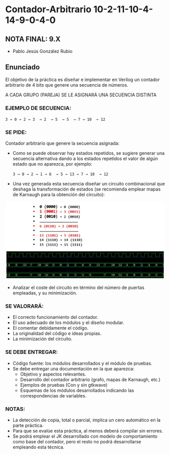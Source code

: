 # Contador-Arbitrario 10-2-11-10-4-14-9-0-4-0 

## NOTA FINAL: 9.X

- Pablo Jesús González Rubio

## Enunciado

El objetivo de la práctica es diseñar e implementar en Verilog un contador arbitrario de 4 bits que genere una secuencia de números. 
 
A CADA GRUPO (PAREJA) SE LE ASIGNARÁ UNA SECUENCIA DISTINTA 
 
### EJEMPLO DE SECUENCIA:

`3 → 0 → 2 → 3  → 2  → 5  → 5  → 7 → 10  → 12`
 
 
### SE PIDE: 
 
Contador arbitrario que genere la secuencia asignada:

- Como se puede observar hay estados repetidos, se sugiere generar una secuencia alternativa dando a los estados repetidos el valor de algún estado que no aparezca, por ejemplo: 
 
  `3 → 0 → 2 → 1 → 6  → 5 → 13 → 7 → 10  → 12`
  
- Una vez generada esta secuencia diseñar un circuito combinacional que deshaga la transformación de estados (se recomienda emplear mapas de Karnaugh para la obtención del circuito): 
 
 ![enunciado](imagenEnunciado.jpg) 
 
- Analizar el coste del circuito en término del número de puertas empleadas, y su minimización. 

### SE VALORARÁ: 
 
- El correcto funcionamiento del contador.
- El uso adecuado de los módulos y el diseño modular.
- El comentar debidamente el código.
- La originalidad del código e ideas propias.
- La minimización del circuito.

### SE DEBE ENTREGAR: 
 
- Código fuente: los módulos desarrollados y el módulo de pruebas.
- Se debe entregar una documentación en la que aparezca:
  - Objetivo y aspectos relevantes.
  - Desarrollo del contador arbitrario (grafo, mapas de Karnaugh, etc.)
  - Ejemplos de pruebas (Con y sin gtkwave)
  - Esquemas de los módulos desarrollados indicando las correspondencias de variables. 

### NOTAS: 
 
- La detección de copia, total o parcial, implica un cero automático en la parte práctica.
- Para que se evalúe esta práctica, al menos deberá compilar sin errores.
- Se podrá emplear el JK desarrollado con modelo de comportamiento como base del contador, pero el resto no podrá desarrollarse empleando esta técnica. 
